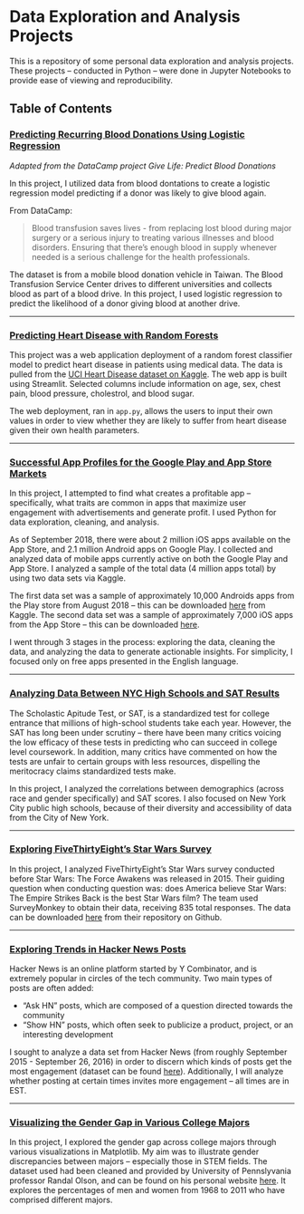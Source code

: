 # Data Exploration and Analysis Projects

This is a repository of some personal data exploration and analysis projects. These projects – conducted in Python – were done in Jupyter Notebooks to provide ease of viewing and reproducibility.

## Table of Contents

### [Predicting Recurring Blood Donations Using Logistic Regression](https://github.com/natasharavinand/Data-Exploration-Projects/blob/main/Predicting%20Recurring%20Blood%20Donations%20Using%20Logistic%20Regression/Predicting%20Recurring%20Blood%20Donations%20Using%20Logistic%20Regression.pdf)

<i>Adapted from the DataCamp project Give Life: Predict Blood Donations </i>

In this project, I utilized data from blood dontations to create a logistic regression model predicting if a donor was likely to give blood again. 

From DataCamp:

> Blood transfusion saves lives - from replacing lost blood during major
> surgery or a serious injury to treating various illnesses and blood
> disorders. Ensuring that there’s enough blood in supply whenever
> needed is a serious challenge for the health professionals.

The dataset is from a mobile blood donation vehicle in Taiwan. The Blood Transfusion Service Center drives to different universities and collects blood as part of a blood drive. In this project, I used logistic regression to predict the likelihood of a donor giving blood at another drive.

<hr>

### [Predicting Heart Disease with Random Forests](https://github.com/natasharavinand/Data-Exploration-and-Analysis-Projects/tree/main/Predicting%20Heart%20Disease%20with%20Random%20Forests)

This project was a web application deployment of a random forest classifier model to predict heart disease in patients using medical data. The data is pulled from the [UCI Heart Disease dataset on Kaggle](https://www.kaggle.com/ronitf/heart-disease-uci). The web app is built using Streamlit. Selected columns include information on age, sex, chest pain, blood pressure, cholestrol, and blood sugar. 

The web deployment, ran in `app.py`, allows the users to input their own values in order to view whether they are likely to suffer from heart disease given their own health parameters. 

<hr>

### [Successful App Profiles for the Google Play and App Store Markets](https://github.com/natasharavinand/Data-Exploration-Projects/blob/main/Successful%20App%20Profiles%20for%20the%20Google%20Play%20and%20App%20Store%20Markets/Successful%20App%20Profiles%20for%20the%20Google%20Play%20and%20App%20Store%20Markets.pdf)

In this project, I attempted to find what creates a profitable app – specifically, what traits are common in apps that maximize user engagement with advertisements and generate profit. I used Python for data exploration, cleaning, and analysis. 

As of September 2018, there were about 2 million iOS apps available on the App Store, and 2.1 million Android apps on Google Play. I collected and analyzed data of mobile apps currently active on both the Google Play and App Store. I analyzed a sample of the total data (4 million apps total) by using two data sets via Kaggle. 

The first data set was a sample of approximately 10,000 Androids apps from the Play store from August 2018 – this can be downloaded [here](https://www.kaggle.com/lava18/google-play-storeapps) from Kaggle. The second data set was a sample of approximately 7,000 iOS apps from the App Store – this can be downloaded [here](https://www.kaggle.com/ramamet4/app-store-appledata-set-10k-apps). 

I went through 3 stages in the process: exploring the data, cleaning the data, and analyzing the data to generate actionable insights. For simplicity, I focused only on free apps presented in the English language.

<hr>

### [Analyzing Data Between NYC High Schools and SAT Results](https://github.com/natasharavinand/Data-Exploration-Projects-in-Python/blob/master/Analyzing%20Data%20Between%20NYC%20High%20Schools%20and%20SAT%20Performance.pdf)

The Scholastic Apitude Test, or SAT, is a standardized test for college entrance that millions of high-school students take each year. However, the SAT has long been under scrutiny – there have been many critics voicing the low efficacy of these tests in predicting who can succeed in college level coursework. In addition, many critics have commented on how the tests are unfair to certain groups with less resources, dispelling the meritocracy claims standardized tests make.

In this project, I analyzed the correlations between demographics (across race and gender specifically) and SAT scores. I also focused on New York City public high schools, because of their diversity and accessibility of data from the City of New York. 

<hr>

### [Exploring FiveThirtyEight’s Star Wars Survey](https://github.com/natasharavinand/Data-Exploration-Projects/blob/main/Exploring%20FiveThirtyEight%27s%20Star%20Wars%20Survey/Exploring%20FiveThirtyEight%27s%20Star%20Wars%20Survey.pdf)

In this project, I analyzed FiveThirtyEight’s Star Wars survey conducted before Star Wars: The Force Awakens was released in 2015. Their guiding question when conducting question was: does America believe Star Wars: The Empire Strikes Back is the best Star Wars film? The team used SurveyMonkey to obtain their data, receiving 835 total responses. The data can be downloaded [here](https://github.com/fivethirtyeight/data/tree/master/star-wars-survey) from their repository on Github.

<hr>

### [Exploring Trends in Hacker News Posts](https://github.com/natasharavinand/Data-Exploration-Projects/blob/main/Exploring%20Trends%20in%20Hacker%20News%20Posts/Exploring%20Trends%20in%20Hacker%20News%20Posts.pdf)

Hacker News is an online platform started by Y Combinator, and is extremely popular in circles of the tech community. Two main types of posts are often added: 

 - “Ask HN” posts, which are composed of a question directed towards
   the community
 - “Show HN” posts, which often seek to publicize a product, project, or an interesting development 

I sought to analyze a data set from Hacker News (from roughly September 2015 - September 26, 2016) in order to discern which kinds of posts get the most engagement (dataset can be found [here](https://www.kaggle.com/hacker-news/hacker-news-posts)). Additionally, I will analyze whether posting at certain times invites more engagement – all times are in EST.

<hr>

### [Visualizing the Gender Gap in Various College Majors](https://github.com/natasharavinand/Data-Exploration-Projects/blob/main/Visualizing%20the%20Gender%20Gap%20in%20Various%20College%20Majors/Visualizing%20the%20Gender%20Gap%20in%20Various%20College%20Majors.pdf)

In this project, I explored the gender gap across college majors through various visualizations in Matplotlib. My aim was to illustrate gender discrepancies between majors – especially those in STEM fields. The dataset used had been cleaned and provided by University of Pennslyvania professor Randal Olson, and can be found on his personal website [here](http://www.randalolson.com/percent-bachelors-degrees-women-usa/). It explores the percentages of men and women from 1968 to 2011 who have comprised different majors.